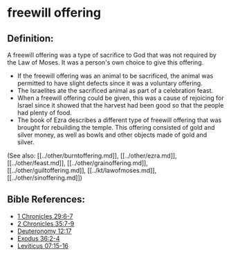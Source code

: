 # freewill offering #

## Definition: ##

A freewill offering was a type of sacrifice to God that was not required by the Law of Moses. It was a person's own choice to give this offering.

* If the freewill offering was an animal to be sacrificed, the animal was permitted to have slight defects since it was a voluntary offering.
* The Israelites ate the sacrificed animal as part of a celebration feast.
* When a freewill offering could be given, this was a cause of rejoicing for Israel since it showed that the harvest had been good so that the people had plenty of food.
* The book of Ezra describes a different type of freewill offering that was brought for rebuilding the temple. This offering consisted of gold and silver money, as well as bowls and other objects made of gold and silver.

(See also: [[../other/burntoffering.md]], [[../other/ezra.md]], [[../other/feast.md]], [[../other/grainoffering.md]], [[../other/guiltoffering.md]], [[../kt/lawofmoses.md]], [[../other/sinoffering.md]])

## Bible References: ##

* [1 Chronicles 29:6-7](en/tn/1ch/help/29/06)
* [2 Chronicles 35:7-9](en/tn/2ch/help/35/07)
* [Deuteronomy 12:17](en/tn/deu/help/12/17)
* [Exodus 36:2-4](en/tn/exo/help/36/02)
* [Leviticus 07:15-16](en/tn/lev/help/07/15)